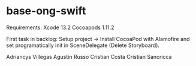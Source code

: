 # base-ong-swift

Requirements:
Xcode 13.2
Cocoapods 1.11.2

First task in backlog: Setup project -> Install CocoaPod with Alamofire and set programatically init in SceneDelegate (Delete Storyboard).

Adriancys Villegas
Agustin Russo
Cristian Costa
Cristian Sancricca
